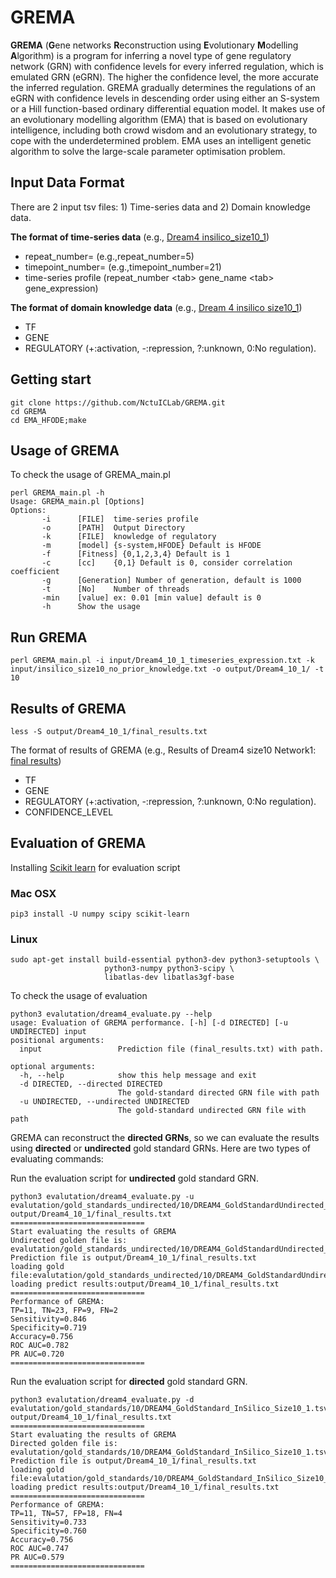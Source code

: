 # GREMA

**GREMA** (**G**ene networks **R**econstruction using **E**volutionary **M**odelling **A**lgorithm) is a program for inferring  a novel type of gene regulatory network (GRN) with confidence levels for every inferred regulation, which is emulated GRN (eGRN). The higher the confidence level, the more accurate the inferred regulation. GREMA gradually determines the regulations of an eGRN with confidence levels in descending order using either an S-system or a Hill function-based ordinary differential equation model. It makes use of an evolutionary modelling algorithm (EMA) that is based on evolutionary intelligence, including both crowd wisdom and an evolutionary strategy, to cope with the underdetermined problem. EMA uses an intelligent genetic algorithm to solve the large-scale parameter optimisation problem.

## Input Data Format

There are 2 input tsv files: 1) Time-series data and 2) Domain knowledge data.

**The format of time-series data** (e.g., [Dream4 insilico_size10_1](input/Dream4_10_1_timeseries_expression.txt))

- repeat_number= (e.g.,repeat_number=5)
- timepoint_number= (e.g.,timepoint_number=21)
- time-series profile (repeat_number \<tab\> gene_name \<tab\> gene_expression)

**The format of domain knowledge data** (e.g., [Dream 4 insilico size10_1](input/insilico_size10_1_know_knowledge.txt))

- TF
- GENE
- REGULATORY (+:activation, -:repression, ?:unknown, 0:No regulation).

## Getting start

 ```shell
 git clone https://github.com/NctuICLab/GREMA.git
 cd GREMA
 cd EMA_HFODE;make
 ```

## Usage of GREMA

To check the usage of GREMA_main.pl

 ```shell
 perl GREMA_main.pl -h
 Usage: GREMA_main.pl [Options]
 Options:
        -i      [FILE]  time-series profile
        -o      [PATH]  Output Directory
        -k      [FILE]  knowledge of regulatory
        -m      [model] {s-system,HFODE} Default is HFODE
        -f      [Fitness] {0,1,2,3,4} Default is 1
        -c      [cc]    {0,1} Default is 0, consider correlation coefficient
        -g      [Generation] Number of generation, default is 1000
        -t      [No]    Number of threads
        -min    [value] ex: 0.01 [min value] default is 0
        -h      Show the usage
 ```

## Run GREMA

```shell
perl GREMA_main.pl -i input/Dream4_10_1_timeseries_expression.txt -k input/insilico_size10_no_prior_knowledge.txt -o output/Dream4_10_1/ -t 10
```

## Results of GREMA

```shell
less -S output/Dream4_10_1/final_results.txt
```

The format of results of GREMA (e.g., Results of Dream4 size10 Network1: [final results](output/Dream4_10_1/final_results.txt))

- TF
- GENE
- REGULATORY (+:activation, -:repression, ?:unknown, 0:No regulation).
- CONFIDENCE_LEVEL

## Evaluation of GREMA

Installing [Scikit learn](https://scikit-learn.org/0.16/install.html) for evaluation script

### Mac OSX

```shell
pip3 install -U numpy scipy scikit-learn
```

### Linux

```shell
sudo apt-get install build-essential python3-dev python3-setuptools \
                     python3-numpy python3-scipy \
                     libatlas-dev libatlas3gf-base
```

To check the usage of evaluation

```shell
python3 evalutation/dream4_evaluate.py --help
usage: Evaluation of GREMA performance. [-h] [-d DIRECTED] [-u UNDIRECTED] input
positional arguments:
  input                 Prediction file (final_results.txt) with path.

optional arguments:
  -h, --help            show this help message and exit
  -d DIRECTED, --directed DIRECTED
                        The gold-standard directed GRN file with path
  -u UNDIRECTED, --undirected UNDIRECTED
                        The gold-standard undirected GRN file with path
```

GREMA can reconstruct the **directed GRNs**, so we can evaluate the results using **directed** or **undirected** gold standard GRNs. Here are two types of evaluating commands:

Run the evaluation script for **undirected** gold standard GRN.

```shell
python3 evalutation/dream4_evaluate.py -u evalutation/gold_standards_undirected/10/DREAM4_GoldStandardUndirected_InSilico_Size10_1.tsv output/Dream4_10_1/final_results.txt
==============================
Start evaluating the results of GREMA
Undirected golden file is: evalutation/gold_standards_undirected/10/DREAM4_GoldStandardUndirected_InSilico_Size10_1.tsv
Prediction file is output/Dream4_10_1/final_results.txt
loading gold file:evalutation/gold_standards_undirected/10/DREAM4_GoldStandardUndirected_InSilico_Size10_1.tsv
loading predict results:output/Dream4_10_1/final_results.txt
==============================
Performance of GREMA:
TP=11, TN=23, FP=9, FN=2
Sensitivity=0.846
Specificity=0.719
Accuracy=0.756
ROC AUC=0.782
PR AUC=0.720
==============================

```

Run the evaluation script for **directed** gold standard GRN.

```shell
python3 evalutation/dream4_evaluate.py -d evalutation/gold_standards/10/DREAM4_GoldStandard_InSilico_Size10_1.tsv output/Dream4_10_1/final_results.txt
==============================
Start evaluating the results of GREMA
Directed golden file is: evalutation/gold_standards/10/DREAM4_GoldStandard_InSilico_Size10_1.tsv
Prediction file is output/Dream4_10_1/final_results.txt
loading gold file:evalutation/gold_standards/10/DREAM4_GoldStandard_InSilico_Size10_1.tsv
loading predict results:output/Dream4_10_1/final_results.txt
==============================
Performance of GREMA:
TP=11, TN=57, FP=18, FN=4
Sensitivity=0.733
Specificity=0.760
Accuracy=0.756
ROC AUC=0.747
PR AUC=0.579
==============================
```

